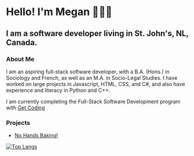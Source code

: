 # Hello! I'm Megan 👩🏻‍💻

## I am a software developer living in St. John's, NL, Canada.

### About Me

<p>I am an aspiring full-stack software developer, with a B.A. (Hons.) in Sociology and French, as well as an M.A. in Socio-Legal Studies. I have worked on large projects in Javascript, HTML, CSS, and C#, and also have experience and literacy in Python and C++.</p>

I am currently completing the Full-Stack Software Development program with [Get Coding](https://www.getcoding.ca/)

### Projects

* [No Hands Baking!](https://mpartificer.github.io/NoHandsBaking/)

[![Top Langs](https://github-readme-stats.vercel.app/api/top-langs/?username=mpartificer&layout=donut-vertical)](https://github.com/anuraghazra/github-readme-stats)

